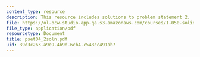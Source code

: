 ```yaml
---
content_type: resource
description: This resource includes solutions to problem statement 2.
file: https://ol-ocw-studio-app-qa.s3.amazonaws.com/courses/1-050-solid-mechanics-fall-2004/39d3c263a9e94b9d6cb4c548cc491ab7_pset04_2soln.pdf
file_type: application/pdf
resourcetype: Document
title: pset04_2soln.pdf
uid: 39d3c263-a9e9-4b9d-6cb4-c548cc491ab7
---
```

